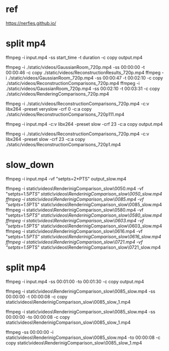 # ref
https://nerfies.github.io/

# split mp4
ffmpeg -i input.mp4 -ss start_time -t duration -c copy output.mp4

ffmpeg -i ./static/videos/GaussianRoom_720p.mp4 -ss 00:00:00 -t 00:00:46 -c copy ./static/videos/ReconstructionResults_720p.mp4 
ffmpeg -i ./static/videos/GaussianRoom_720p.mp4 -ss 00:00:47 -t 00:02:10 -c copy ./static/videos/ReconstructionComparisons_720p.mp4 
ffmpeg -i ./static/videos/GaussianRoom_720p.mp4 -ss 00:02:10 -t 00:03:31 -c copy ./static/videos/RenderingComparisons_720p.mp4 

ffmpeg -i ./static/videos/ReconstructionComparisons_720p.mp4  -c:v libx264 -preset veryslow -crf 0 -c:a copy ./static/videos/ReconstructionComparisons_720p111.mp4

ffmpeg -i input.mp4 -c:v libx264 -preset slow -crf 23 -c:a copy output.mp4

ffmpeg -i ./static/videos/ReconstructionComparisons_720p.mp4 -c:v libx264 -preset slow -crf 23 -c:a copy ./static/videos/ReconstructionComparisons_720p1.mp4

# slow_down
ffmpeg -i input.mp4 -vf "setpts=2*PTS" output_slow.mp4

ffmpeg -i static\videos\RenderinigComparison_slow\0050.mp4 -vf "setpts=1.5*PTS" static\videos\RenderinigComparison_slow\0050_slow.mp4
ffmpeg -i static\videos\RenderinigComparison_slow\0085.mp4 -vf "setpts=1.5*PTS" static\videos\RenderinigComparison_slow\0085_slow.mp4
ffmpeg -i static\videos\RenderinigComparison_slow\0580.mp4 -vf "setpts=1.5*PTS" static\videos\RenderinigComparison_slow\0580_slow.mp4
ffmpeg -i static\videos\RenderinigComparison_slow\0603.mp4 -vf "setpts=1.5*PTS" static\videos\RenderinigComparison_slow\0603_slow.mp4
ffmpeg -i static\videos\RenderinigComparison_slow\0616.mp4 -vf "setpts=1.5*PTS" static\videos\RenderinigComparison_slow\0616_slow.mp4
ffmpeg -i static\videos\RenderinigComparison_slow\0721.mp4 -vf "setpts=1.5*PTS" static\videos\RenderinigComparison_slow\0721_slow.mp4


# split mp4
ffmpeg -i input.mp4 -ss 00:01:00 -to 00:01:30 -c copy output.mp4



ffmpeg -i static\videos\RenderinigComparison_slow\0085_slow.mp4 -ss 00:00:00 -t 00:00:08 -c copy static\videos\RenderinigComparison_slow\0085_slow_1.mp4 

ffmpeg -i static\videos\RenderinigComparison_slow\0085_slow.mp4 -ss 00:00:00 -to 00:00:08 -c copy static\videos\RenderinigComparison_slow\0085_slow_1.mp4 

ffmpeg -ss 00:00:00 -i static\videos\RenderinigComparison_slow\0085_slow.mp4 -to 00:00:08 -c copy static\videos\RenderinigComparison_slow\0085_slow_1.mp4
